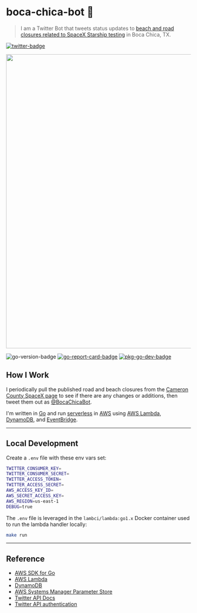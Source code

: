 # boca-chica-bot :rocket:

>I am a Twitter Bot that tweets status updates to [beach and road closures related to SpaceX
Starship testing][cameron-county-spacex] in Boca Chica, TX.

[![twitter-badge]][@bocachicabot]

<p align="center">
<img width="800" src="assets/boca-chica-bot.jpg">
</p>

![go-version-badge]
[![go-report-card-badge]][go-report-card]
[![pkg-go-dev-badge]][pkg-go-dev]

## How I Work

I periodically pull the published road and beach closures from the [Cameron County SpaceX
page][cameron-county-spacex] to see if there are any changes or additions, then tweet them out as
[@BocaChicaBot].

I'm written in [Go] and run [serverless] in [AWS] using [AWS Lambda], [DynamoDB], and [EventBridge].

---

## Local Development

Create a `.env` file with these env vars set:

```sh
TWITTER_CONSUMER_KEY=
TWITTER_CONSUMER_SECRET=
TWITTER_ACCESS_TOKEN=
TWITTER_ACCESS_SECRET=
AWS_ACCESS_KEY_ID=
AWS_SECRET_ACCESS_KEY=
AWS_REGION=us-east-1
DEBUG=true
```

The `.env` file is leveraged in the `lambci/lambda:go1.x` Docker container used to run the lambda
handler locally:

```sh
make run
```

---

## Reference

* [AWS SDK for Go][aws-sdk-go]
* [AWS Lambda]
* [DynamoDB]
* [AWS Systems Manager Parameter Store][aws-param-store]
* [Twitter API Docs]
* [Twitter API authentication][twitter-api-auth]

[aws]:https://aws.amazon.com/
[aws lambda]:https://aws.amazon.com/lambda/
[aws-param-store]:https://docs.aws.amazon.com/systems-manager/latest/userguide/systems-manager-parameter-store.html
[aws-sdk-go]:https://docs.aws.amazon.com/sdk-for-go/
[cameron-county-spacex]:https://www.cameroncounty.us/spacex/
[dynamodb]:https://aws.amazon.com/dynamodb/
[EventBridge]:https://aws.amazon.com/eventbridge/
[go]:https://golang.org/
[go-report-card]:https://goreportcard.com/report/github.com/nickshine/boca-chica-bot
[go-report-card-badge]:https://goreportcard.com/badge/github.com/nickshine/boca-chica-bot
[go-version-badge]:https://img.shields.io/github/go-mod/go-version/nickshine/boca-chica-bot
[pkg-go-dev]:https://pkg.go.dev/github.com/nickshine/boca-chica-bot
[pkg-go-dev-badge]:https://pkg.go.dev/badge/github.com/nickshine/boca-chica-bot
[serverless]:https://aws.amazon.com/serverless/
[twitter api docs]:https://developer.twitter.com/en/docs/twitter-api
[twitter-api-auth]:https://developer.twitter.com/en/docs/authentication/overview
[twitter-badge]:https://img.shields.io/twitter/follow/BocaChicaBot?style=social
[@BocaChicaBot]:https://twitter.com/bocachicabot
